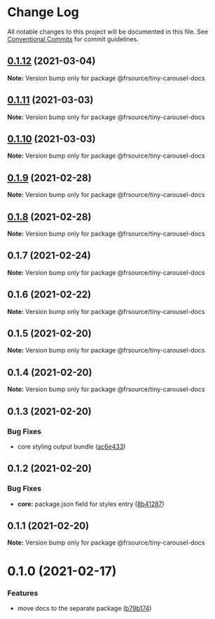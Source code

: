 # Change Log

All notable changes to this project will be documented in this file.
See [Conventional Commits](https://conventionalcommits.org) for commit guidelines.

## [0.1.12](https://github.com/FRSource/tiny-carousel/compare/@frsource/tiny-carousel-docs@0.1.11...@frsource/tiny-carousel-docs@0.1.12) (2021-03-04)

**Note:** Version bump only for package @frsource/tiny-carousel-docs





## [0.1.11](https://github.com/FRSource/tiny-carousel/compare/@frsource/tiny-carousel-docs@0.1.10...@frsource/tiny-carousel-docs@0.1.11) (2021-03-03)

**Note:** Version bump only for package @frsource/tiny-carousel-docs





## [0.1.10](https://github.com/FRSource/tiny-carousel/compare/@frsource/tiny-carousel-docs@0.1.9...@frsource/tiny-carousel-docs@0.1.10) (2021-03-03)

**Note:** Version bump only for package @frsource/tiny-carousel-docs





## [0.1.9](https://github.com/FRSource/tiny-carousel/compare/@frsource/tiny-carousel-docs@0.1.8...@frsource/tiny-carousel-docs@0.1.9) (2021-02-28)

**Note:** Version bump only for package @frsource/tiny-carousel-docs





## [0.1.8](https://github.com/FRSource/tiny-carousel/compare/@frsource/tiny-carousel-docs@0.1.7...@frsource/tiny-carousel-docs@0.1.8) (2021-02-28)

**Note:** Version bump only for package @frsource/tiny-carousel-docs





## 0.1.7 (2021-02-24)

**Note:** Version bump only for package @frsource/tiny-carousel-docs





## 0.1.6 (2021-02-22)

**Note:** Version bump only for package @frsource/tiny-carousel-docs





## 0.1.5 (2021-02-20)

**Note:** Version bump only for package @frsource/tiny-carousel-docs





## 0.1.4 (2021-02-20)

**Note:** Version bump only for package @frsource/tiny-carousel-docs





## 0.1.3 (2021-02-20)


### Bug Fixes

* core styling output bundle ([ac6e433](https://github.com/FRSource/tiny-carousel/commit/ac6e433d8496b99ab7ffb68cbf58bf8b6d3d0ce0))





## 0.1.2 (2021-02-20)


### Bug Fixes

* **core:** package.json field for styles entry ([8b41287](https://github.com/FRSource/tiny-carousel/commit/8b412873818cc94e6810f3247046477a53d150ed))





## 0.1.1 (2021-02-20)

**Note:** Version bump only for package @frsource/tiny-carousel-docs





# 0.1.0 (2021-02-17)


### Features

* move docs to the separate package ([b79b174](https://github.com/FRSource/tiny-carousel/commit/b79b174774e401d09ba2fd3877475741282c6eca))
